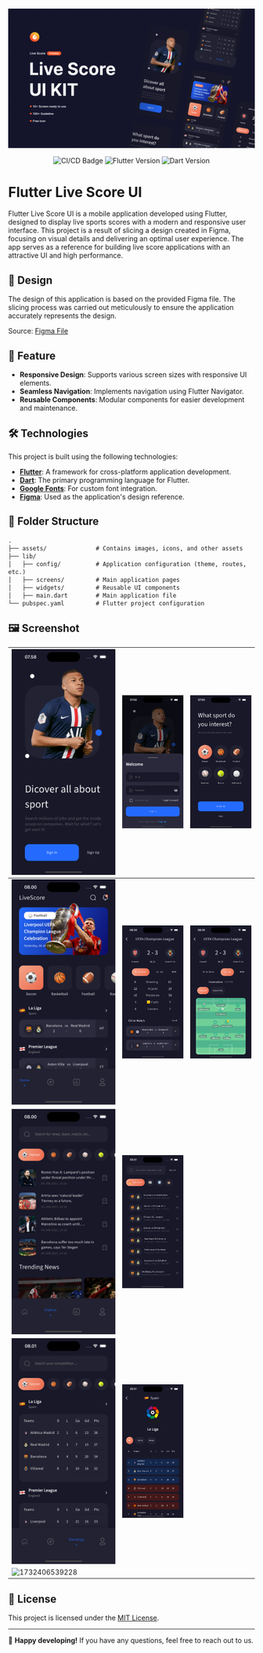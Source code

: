 ![1732349085635](image/README/Thumbnail.png)

<p align="center">
    <img src="https://github.com/sh4dowByte/flutter_ui_live_score/actions/workflows/main.yaml/badge.svg?branch=release" alt="CI/CD Badge" style="max-width: 100%;">
    <img src="https://badgen.net/badge/Flutter/3.19.3/blue" alt="Flutter Version" style="max-width: 100%;">
    <img src="https://badgen.net/badge/Dart/3.3.1/blue" alt="Dart Version" style="max-width: 100%;">
</p>

# Flutter Live Score UI

Flutter Live Score UI is a mobile application developed using Flutter, designed to display live sports scores with a modern and responsive user interface. This project is a result of slicing a design created in Figma, focusing on visual details and delivering an optimal user experience. The app serves as a reference for building live score applications with an attractive UI and high performance.

## 🎨 Design

The design of this application is based on the provided Figma file. The slicing process was carried out meticulously to ensure the application accurately represents the design.

Source: [Figma File](https://www.figma.com/community/file/936495139689782604)

## 🚀 Feature

- **Responsive Design**: Supports various screen sizes with responsive UI elements.
- **Seamless Navigation**: Implements navigation using Flutter Navigator.
- **Reusable Components**: Modular components for easier development and maintenance.

## 🛠️ Technologies

This project is built using the following technologies:

- **[Flutter](https://flutter.dev/)**: A framework for cross-platform application development.
- **[Dart](https://dart.dev/)**: The primary programming language for Flutter.
- **[Google Fonts](https://fonts.google.com/)**: For custom font integration.
- **[Figma](https://www.figma.com/)**: Used as the application's design reference.

## 📂 Folder Structure

```plaintext
.
├── assets/              # Contains images, icons, and other assets  
├── lib/  
│   ├── config/          # Application configuration (theme, routes, etc.)  
│   ├── screens/         # Main application pages  
│   ├── widgets/         # Reusable UI components  
│   ├── main.dart        # Main application file  
└── pubspec.yaml         # Flutter project configuration  
```

## 🖼️ Screenshot

| ![1732406306156](image/README/1732406306156.png)                                                                                                     | ![1732406322002](image/README/1732406322002.png) | ![1732406382441](image/README/1732406382441.png) |
| -------------------------------------------------------------------------------------------------------------------------------------------------- | ---------------------------------------------- | ---------------------------------------------- |
| ![1732406421856](image/README/1732406421856.png)                                                                                                     | ![1732406434794](image/README/1732406434794.png) | ![1732406443157](image/README/1732406443157.png) |
| ![1732406457751](image/README/1732406457751.png)                                                                                                     | ![1732406492032](image/README/1732406492032.png) |                                                |
| ![1732406513266](image/README/1732406513266.png)                                                                                                     | ![1732406525224](image/README/1732406525224.png) |                                                |
| ![1732406539228](https://file+.vscode-resource.vscode-cdn.net/Users/ahmadjuhdi/Flutter/Project/flutter_ui_live_score/image/README/1732406539228.png) |                                                |                                                |

## 📝 License

This project is licensed under the [MIT License](LICENSE).

---

🎉 **Happy developing!** If you have any questions, feel free to reach out to us.
